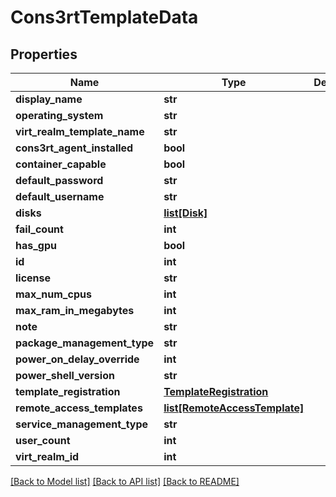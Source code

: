 # Cons3rtTemplateData

## Properties
Name | Type | Description | Notes
------------ | ------------- | ------------- | -------------
**display_name** | **str** |  | [optional] 
**operating_system** | **str** |  | 
**virt_realm_template_name** | **str** |  | 
**cons3rt_agent_installed** | **bool** |  | [optional] 
**container_capable** | **bool** |  | [optional] 
**default_password** | **str** |  | [optional] 
**default_username** | **str** |  | [optional] 
**disks** | [**list[Disk]**](Disk.md) |  | [optional] 
**fail_count** | **int** |  | [optional] 
**has_gpu** | **bool** |  | [optional] 
**id** | **int** |  | [optional] 
**license** | **str** |  | [optional] 
**max_num_cpus** | **int** |  | [optional] 
**max_ram_in_megabytes** | **int** |  | [optional] 
**note** | **str** |  | [optional] 
**package_management_type** | **str** |  | [optional] 
**power_on_delay_override** | **int** |  | [optional] 
**power_shell_version** | **str** |  | [optional] 
**template_registration** | [**TemplateRegistration**](TemplateRegistration.md) |  | [optional] 
**remote_access_templates** | [**list[RemoteAccessTemplate]**](RemoteAccessTemplate.md) |  | [optional] 
**service_management_type** | **str** |  | [optional] 
**user_count** | **int** |  | [optional] 
**virt_realm_id** | **int** |  | [optional] 

[[Back to Model list]](../README.md#documentation-for-models) [[Back to API list]](../README.md#documentation-for-api-endpoints) [[Back to README]](../README.md)



